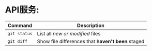 # API服务:


| Command | Description |
| --- | --- |
| `git status` | List all *new or modified* files |
| `git diff` | Show file differences that **haven't been** staged |